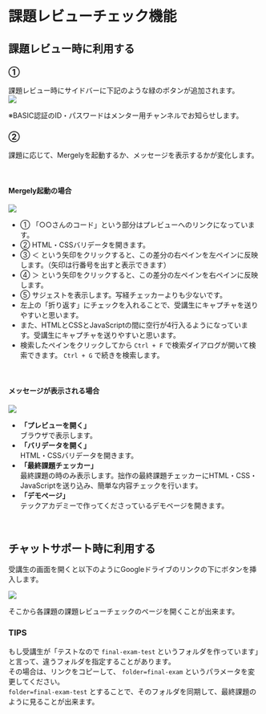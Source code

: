 # 課題レビューチェック機能

## 課題レビュー時に利用する

### ①

課題レビュー時にサイドバーに下記のような緑のボタンが追加されます。  
[![](https://i.gyazo.com/ca32c7979908dc366a3d0940583faca0.png)](https://gyazo.com/ca32c7979908dc366a3d0940583faca0)

※BASIC認証のID・パスワードはメンター用チャンネルでお知らせします。

### ②

課題に応じて、Mergelyを起動するか、メッセージを表示するかが変化します。

&nbsp;

#### Mergely起動の場合

[![](https://i.gyazo.com/22683711dcc2116887c95c1ff8f0451e.png)](https://gyazo.com/22683711dcc2116887c95c1ff8f0451e)

- ① 「○○さんのコード」という部分はプレビューへのリンクになっています。
- ② HTML・CSSバリデータを開きます。
- ③ ＜ という矢印をクリックすると、この差分の右ペインを左ペインに反映します。（矢印は行番号を出すと表示できます）
- ④ ＞ という矢印をクリックすると、この差分の左ペインを右ペインに反映します。
- ⑤ サジェストを表示します。写経チェッカーよりも少ないです。
- 左上の「折り返す」にチェックを入れることで、受講生にキャプチャを送りやすいと思います。
- また、HTMLとCSSとJavaScriptの間に空行が4行入るようになっています。受講生にキャプチャを送りやすいと思います。
- 検索したペインをクリックしてから `Ctrl + F` で検索ダイアログが開いて検索できます。 `Ctrl + G` で続きを検索します。

&nbsp;

#### メッセージが表示される場合

[![](https://i.gyazo.com/8b89fc742e378fab33e5a45ce871884d.png)](https://gyazo.com/8b89fc742e378fab33e5a45ce871884d)

- **「プレビューを開く」**  
ブラウザで表示します。
- **「バリデータを開く」**  
HTML・CSSバリデータを開きます。
- **「最終課題チェッカー」**  
最終課題の時のみ表示します。拙作の最終課題チェッカーにHTML・CSS・JavaScriptを送り込み、簡単な内容チェックを行います。
- **「デモページ」**  
テックアカデミーで作ってくださっているデモページを開きます。

&nbsp;

## チャットサポート時に利用する

受講生の画面を開くと以下のようにGoogleドライブのリンクの下にボタンを挿入します。

[![](https://i.gyazo.com/8c386bedc5b9dc3d9115d1af5be79db8.png)](https://gyazo.com/8c386bedc5b9dc3d9115d1af5be79db8)

そこから各課題の課題レビューチェックのページを開くことが出来ます。

### TIPS

もし受講生が「テストなので `final-exam-test` というフォルダを作っています」と言って、違うフォルダを指定することがあります。  
その場合は、リンクをコピーして、 `folder=final-exam` というパラメータを変更してください。  
`folder=final-exam-test` とすることで、そのフォルダを同期して、最終課題のように見ることが出来ます。

